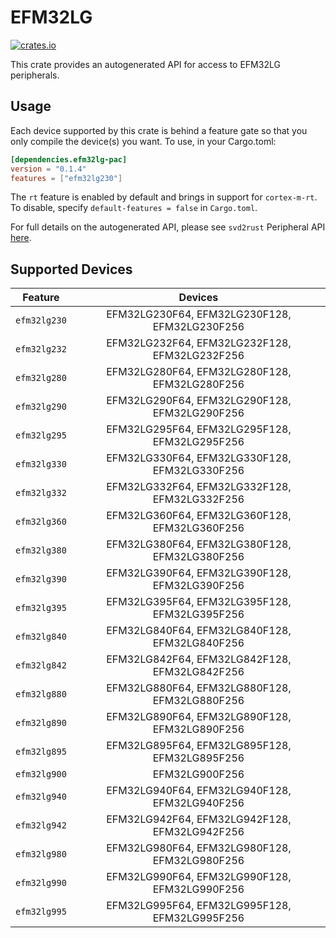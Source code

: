 # EFM32LG
    
[![crates.io](https://img.shields.io/crates/v/efm32lg-pac?label=efm32lg)](https://crates.io/crates/efm32lg-pac)

This crate provides an autogenerated API for access to EFM32LG peripherals.

## Usage

Each device supported by this crate is behind a feature gate so that you only
compile the device(s) you want. To use, in your Cargo.toml:

```toml
[dependencies.efm32lg-pac]
version = "0.1.4"
features = ["efm32lg230"]
```

The `rt` feature is enabled by default and brings in support for `cortex-m-rt`.
To disable, specify `default-features = false` in `Cargo.toml`.

For full details on the autogenerated API, please see `svd2rust` Peripheral API [here].

[here]: https://docs.rs/svd2rust/0.28.0/svd2rust/#peripheral-api

## Supported Devices
| Feature | Devices |
|:-----:|:-------:|
|`efm32lg230`|EFM32LG230F64, EFM32LG230F128, EFM32LG230F256|
|`efm32lg232`|EFM32LG232F64, EFM32LG232F128, EFM32LG232F256|
|`efm32lg280`|EFM32LG280F64, EFM32LG280F128, EFM32LG280F256|
|`efm32lg290`|EFM32LG290F64, EFM32LG290F128, EFM32LG290F256|
|`efm32lg295`|EFM32LG295F64, EFM32LG295F128, EFM32LG295F256|
|`efm32lg330`|EFM32LG330F64, EFM32LG330F128, EFM32LG330F256|
|`efm32lg332`|EFM32LG332F64, EFM32LG332F128, EFM32LG332F256|
|`efm32lg360`|EFM32LG360F64, EFM32LG360F128, EFM32LG360F256|
|`efm32lg380`|EFM32LG380F64, EFM32LG380F128, EFM32LG380F256|
|`efm32lg390`|EFM32LG390F64, EFM32LG390F128, EFM32LG390F256|
|`efm32lg395`|EFM32LG395F64, EFM32LG395F128, EFM32LG395F256|
|`efm32lg840`|EFM32LG840F64, EFM32LG840F128, EFM32LG840F256|
|`efm32lg842`|EFM32LG842F64, EFM32LG842F128, EFM32LG842F256|
|`efm32lg880`|EFM32LG880F64, EFM32LG880F128, EFM32LG880F256|
|`efm32lg890`|EFM32LG890F64, EFM32LG890F128, EFM32LG890F256|
|`efm32lg895`|EFM32LG895F64, EFM32LG895F128, EFM32LG895F256|
|`efm32lg900`|EFM32LG900F256|
|`efm32lg940`|EFM32LG940F64, EFM32LG940F128, EFM32LG940F256|
|`efm32lg942`|EFM32LG942F64, EFM32LG942F128, EFM32LG942F256|
|`efm32lg980`|EFM32LG980F64, EFM32LG980F128, EFM32LG980F256|
|`efm32lg990`|EFM32LG990F64, EFM32LG990F128, EFM32LG990F256|
|`efm32lg995`|EFM32LG995F64, EFM32LG995F128, EFM32LG995F256|
